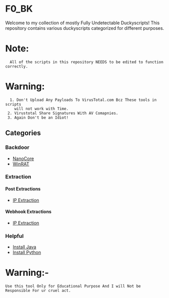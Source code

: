 # F0_BK
Welcome to my collection of mostly Fully Undetectable Duckyscripts! This repository contains various duckyscripts categorized for different purposes.

# Note:
      All of the scripts in this repository NEEDS to be edited to function correctly.

# Warning:
      1. Don't Upload Any Payloads To VirusTotal.com Bcz These tools in scripts 
        will not work with Time.
     2. Virustotal Share Signatures With AV Comapnies.
     3. Again Don't be an Idiot!

## Categories

### Backdoor

- [NanoCore](Backdoor/NanoCore.txt)
- [WinRAT](Backdoor/WinRAT.txt)

### Extraction

#### Post Extractions

- [IP Extraction](Extraction/Post%20Extractions/IP.txt)

#### Webhook Extractions

- [IP Extraction](Extraction/Webhook%20Extractions/IP%20Extraction.txt)

### Helpful

- [Install Java](Helpful/Install%20Java.txt)
- [Install Python](Helpful/Install%20Python.txt)


# Warning:-
    Use this tool Only for Educational Purpose And I will Not be Responsible For ur cruel act.
